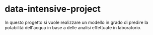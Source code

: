 # data-intensive-project
In questo progetto si vuole realizzare un modello in grado di predire la potabilità dell'acqua in base a delle analisi effettuate in laboratorio.
